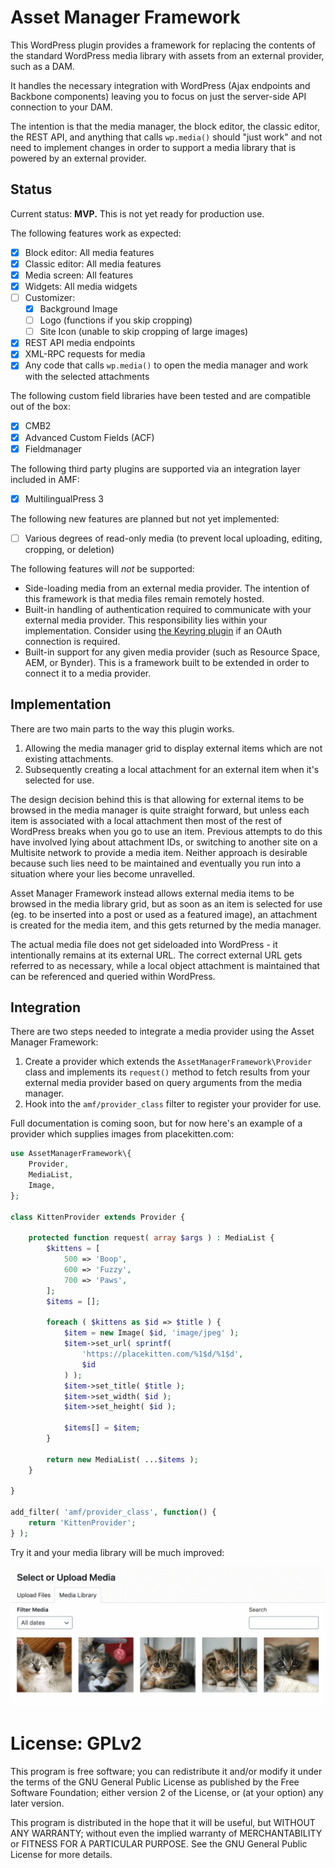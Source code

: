 # Asset Manager Framework

This WordPress plugin provides a framework for replacing the contents of the standard WordPress media library with assets from an external provider, such as a DAM.

It handles the necessary integration with WordPress (Ajax endpoints and Backbone components) leaving you to focus on just the server-side API connection to your DAM.

The intention is that the media manager, the block editor, the classic editor, the REST API, and anything that calls `wp.media()` should "just work" and not need to implement changes in order to support a media library that is powered by an external provider.

## Status

Current status: **MVP.** This is not yet ready for production use.

The following features work as expected:

* [X] Block editor: All media features
* [X] Classic editor: All media features
* [X] Media screen: All features
* [X] Widgets: All media widgets
* [ ] Customizer:
    - [X] Background Image
    - [ ] Logo (functions if you skip cropping)
    - [ ] Site Icon (unable to skip cropping of large images)
* [X] REST API media endpoints
* [X] XML-RPC requests for media
* [X] Any code that calls `wp.media()` to open the media manager and work with the selected attachments

The following custom field libraries have been tested and are compatible out of the box:

* [X] CMB2
* [X] Advanced Custom Fields (ACF)
* [X] Fieldmanager

The following third party plugins are supported via an integration layer included in AMF:

* [X] MultilingualPress 3

The following new features are planned but not yet implemented:

* [ ] Various degrees of read-only media (to prevent local uploading, editing, cropping, or deletion)

The following features will *not* be supported:

* Side-loading media from an external media provider. The intention of this framework is that media files remain remotely hosted.
* Built-in handling of authentication required to communicate with your external media provider. This responsibility lies within your implementation. Consider using [the Keyring plugin](https://wordpress.org/plugins/keyring/) if an OAuth connection is required.
* Built-in support for any given media provider (such as Resource Space, AEM, or Bynder). This is a framework built to be extended in order to connect it to a media provider.

## Implementation

There are two main parts to the way this plugin works.

1. Allowing the media manager grid to display external items which are not existing attachments.
2. Subsequently creating a local attachment for an external item when it's selected for use.

The design decision behind this is that allowing for external items to be browsed in the media manager is quite straight forward, but unless each item is associated with a local attachment then most of the rest of WordPress breaks when you go to use an item. Previous attempts to do this have involved lying about attachment IDs, or switching to another site on a Multisite network to provide a media item. Neither approach is desirable because such lies need to be maintained and eventually you run into a situation where your lies become unravelled.

Asset Manager Framework instead allows external media items to be browsed in the media library grid, but as soon as an item is selected for use (eg. to be inserted into a post or used as a featured image), an attachment is created for the media item, and this gets returned by the media manager.

The actual media file does not get sideloaded into WordPress - it intentionally remains at its external URL. The correct external URL gets referred to as necessary, while a local object attachment is maintained that can be referenced and queried within WordPress.

## Integration

There are two steps needed to integrate a media provider using the Asset Manager Framework:

1. Create a provider which extends the `AssetManagerFramework\Provider` class and implements its `request()` method to fetch results from your external media provider based on query arguments from the media manager.
2. Hook into the `amf/provider_class` filter to register your provider for use.

Full documentation is coming soon, but for now here's an example of a provider which supplies images from placekitten.com:

```php
use AssetManagerFramework\{
	Provider,
	MediaList,
	Image,
};

class KittenProvider extends Provider {

	protected function request( array $args ) : MediaList {
		$kittens = [
			500 => 'Boop',
			600 => 'Fuzzy',
			700 => 'Paws',
		];
		$items = [];

		foreach ( $kittens as $id => $title ) {
			$item = new Image( $id, 'image/jpeg' );
			$item->set_url( sprintf(
				'https://placekitten.com/%1$d/%1$d',
				$id
			) );
			$item->set_title( $title );
			$item->set_width( $id );
			$item->set_height( $id );

			$items[] = $item;
		}

		return new MediaList( ...$items );
	}

}

add_filter( 'amf/provider_class', function() {
	return 'KittenProvider';
} );
```

Try it and your media library will be much improved:

![Kittens](assets/KittenProvider.png)

# License: GPLv2 #

This program is free software; you can redistribute it and/or modify
it under the terms of the GNU General Public License as published by
the Free Software Foundation; either version 2 of the License, or
(at your option) any later version.

This program is distributed in the hope that it will be useful,
but WITHOUT ANY WARRANTY; without even the implied warranty of
MERCHANTABILITY or FITNESS FOR A PARTICULAR PURPOSE.  See the
GNU General Public License for more details.
